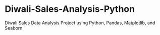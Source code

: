 # Diwali-Sales-Analysis-Python
Diwali Sales Data Analysis Project using Python, Pandas, Matplotlib, and Seaborn
